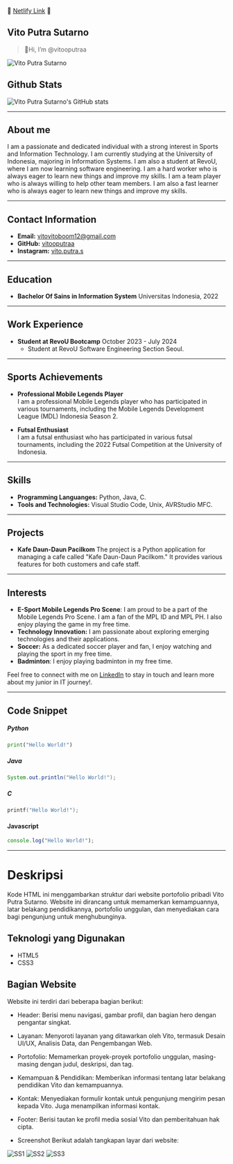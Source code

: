 👋 [Netlify Link](http://vitoputra.site) 👋

## Vito Putra Sutarno

> 👋Hi, I’m @vitooputraa

![Vito Putra Sutarno](assets/3x4.jpg)

## Github Stats

![Vito Putra Sutarno's GitHub stats](https://github-readme-stats.vercel.app/api?username=vitooputraa&show_icons=true&theme=radical)

---

## About me

I am a passionate and dedicated individual with a strong interest in Sports and Information Technology. I am currently studying at the University of Indonesia, majoring in Information Systems. I am also a student at RevoU, where I am now learning software engineering. I am a hard worker who is always eager to learn new things and improve my skills. I am a team player who is always willing to help other team members. I am also a fast learner who is always eager to learn new things and improve my skills.

---

## Contact Information

- **Email:** vitovitoboom12@gmail.com 
- **GitHub:** [vitooputraa](https://github.com/vitooputraa)
- **Instagram:** [vito.putra.s](https://instagram.com/vito.putra.s)


---

## Education

- **Bachelor Of Sains in Information System**
  Universitas Indonesia, 2022

---

## Work Experience

- **Student at RevoU Bootcamp**
  October 2023 - July 2024
  - Student at RevoU Software Engineering Section Seoul.

---

## Sports Achievements

- **Professional Mobile Legends Player**  
  I am a professional Mobile Legends player who has participated in various tournaments, including the Mobile Legends Development League (MDL) Indonesia Season 2.

- **Futsal Enthusiast**  
  I am a futsal enthusiast who has participated in various futsal tournaments, including the 2022 Futsal Competition at the University of Indonesia.

---

## Skills
 
- **Programming Languanges:** Python, Java, C.
- **Tools and Technologies:** Visual Studio Code, Unix, AVRStudio MFC. 

---

## Projects

- **Kafe Daun-Daun Pacilkom**
  The project is a Python application for managing a cafe called "Kafe Daun-Daun Pacilkom." It provides various features for both customers and cafe staff.

---

## Interests

- **E-Sport Mobile Legends Pro Scene**: I am proud to be a part of the Mobile Legends Pro Scene. I am a fan of the MPL ID and MPL PH. I also enjoy playing the game in my free time.
- **Technology Innovation:** I am passionate about exploring emerging technologies and their applications.
- **Soccer:** As a dedicated soccer player and fan, I enjoy watching and playing the sport in my free time.
- **Badminton**: I enjoy playing badminton in my free time.

Feel free to connect with me on [LinkedIn](https://www.linkedin.com/in/vitoputrasutarno/) to stay in touch and learn more about my junior in IT journey!.

---

## Code Snippet

##### Python
```python
print("Hello World!")
```

##### Java
```java
System.out.println("Hello World!");
```

##### C
```c
printf("Hello World!");
```

#### Javascript
```javascript
console.log("Hello World!");
```
---


# Deskripsi
Kode HTML ini menggambarkan struktur dari website portofolio pribadi Vito Putra Sutarno. Website ini dirancang untuk memamerkan kemampuannya, latar belakang pendidikannya, portofolio unggulan, dan menyediakan cara bagi pengunjung untuk menghubunginya.

## Teknologi yang Digunakan
- HTML5
- CSS3

## Bagian Website
Website ini terdiri dari beberapa bagian berikut:

- Header: Berisi menu navigasi, gambar profil, dan bagian hero dengan pengantar singkat.

- Layanan: Menyoroti layanan yang ditawarkan oleh Vito, termasuk Desain UI/UX, Analisis Data, dan Pengembangan Web.

- Portofolio: Memamerkan proyek-proyek portofolio unggulan, masing-masing dengan judul, deskripsi, dan tag.

- Kemampuan & Pendidikan: Memberikan informasi tentang latar belakang pendidikan Vito dan kemampuannya.

- Kontak: Menyediakan formulir kontak untuk pengunjung mengirim pesan kepada Vito. Juga menampilkan informasi kontak.

- Footer: Berisi tautan ke profil media sosial Vito dan pemberitahuan hak cipta.

- Screenshot
Berikut adalah tangkapan layar dari website:

![SS1](assets/SS1.jpg)
![SS2](assets/SS2.jpg)
![SS3](assets/SS3.jpg)